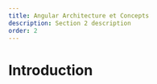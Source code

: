 ```yaml
---
title: Angular Architecture et Concepts
description: Section 2 description
order: 2
---
```


# Introduction